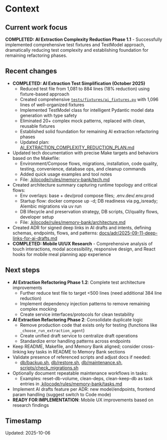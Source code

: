 # Context

## Current work focus
**COMPLETED: AI Extraction Complexity Reduction Phase 1.1** - Successfully implemented comprehensive test fixtures and TestModel approach, dramatically reducing test complexity and establishing foundation for remaining refactoring phases.

## Recent changes
- **COMPLETED: AI Extraction Test Simplification (October 2025)**
  - Reduced test file from 1,081 to 884 lines (18% reduction) using fixture-based approach
  - Created comprehensive [`tests/fixtures/ai_fixtures.py`](apps/backend/tests/fixtures/ai_fixtures.py) with 1,096 lines of well-organized fixtures
  - Implemented TestModel class for intelligent Pydantic model data generation with type safety
  - Eliminated 20+ complex mock patterns, replaced with clean, reusable fixtures
  - Established solid foundation for remaining AI extraction refactoring phases
  - Updated plan: [AI_EXTRACTION_COMPLEXITY_REDUCTION_PLAN.md](AI_EXTRACTION_COMPLEXITY_REDUCTION_PLAN.md)
- Updated tech documentation with precise Make targets and behaviors based on the Makefile:
  - Environment/Compose flows, migrations, installation, code quality, testing, convenience, database ops, and cleanup commands
  - Added quick usage examples and tool notes
  - File: [.kilocode/rules/memory-bank/tech.md](.kilocode/rules/memory-bank/tech.md)
- Created architecture summary capturing runtime topology and critical flows:
  - Env overlays: base + dev/prod compose files; .env.dev/.env.prod
  - Startup flow: docker compose up -d; DB readiness via pg_isready; Alembic migrations via uv run
  - DB lifecycle and preservation strategy, DB scripts, CI/quality flows, developer setup
  - File: [.kilocode/rules/memory-bank/architecture.md](.kilocode/rules/memory-bank/architecture.md)
- Created ADR for signed deep links in AI drafts and intents, defining schemas, endpoints, flows, and patterns: [docs/adr/2025-09-11-deep-links-for-ai-drafts.md](docs/adr/2025-09-11-deep-links-for-ai-drafts.md)
- **COMPLETED: Mobile UI/UX Research** - Comprehensive analysis of touch interactions, modal accessibility, responsive design, and React hooks for mobile meal planning app experience

## Next steps
- **AI Extraction Refactoring Phase 1.2**: Complete test architecture improvements
  - Further reduce test file to target <500 lines (need additional 384 line reduction)
  - Implement dependency injection patterns to remove remaining complex mocking
  - Create service interfaces/protocols for clean testability
- **AI Extraction Refactoring Phase 2**: Consolidate duplicate logic
  - Remove production code that exists only for testing (functions like `_choose_run_extraction_agent`)
  - Create unified draft service to centralize draft operations
  - Standardize error handling patterns across endpoints
- Keep README, Makefile, and Memory Bank aligned; consider cross-linking key tasks in README to Memory Bank sections
- Validate presence of referenced scripts and adjust docs if needed:
  - [db/backup.sh](db/backup.sh), [db/restore.sh](db/restore.sh), [db/maintenance.sh](db/maintenance.sh), [scripts/check_migrations.sh](scripts/check_migrations.sh)
- Optionally document repeatable maintenance workflows in tasks:
  - Examples: reset-db-volume, clean-deps, clean-keep-db as task entries in [.kilocode/rules/memory-bank/tasks.md](.kilocode/rules/memory-bank/tasks.md)
- Implement AI drafts feature per ADR: new model/endpoints, frontend param handling (suggest switch to Code mode)
- **READY FOR IMPLEMENTATION**: Mobile UX improvements based on research findings

## Timestamp
Updated: 2025-10-06
